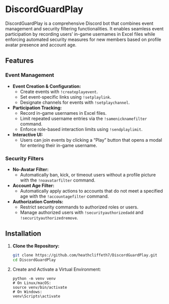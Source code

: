 # DiscordGuardPlay

DiscordGuardPlay is a comprehensive Discord bot that combines event management and security filtering functionalities. It enables seamless event participation by recording users’ in-game usernames in Excel files while enforcing automated security measures for new members based on profile avatar presence and account age.

## Features

### Event Management
- **Event Creation & Configuration:**
  - Create events with `!createplayevent`.
  - Set event-specific links using `!setplaylink`.
  - Designate channels for events with `!setplaychannel`.
- **Participation Tracking:**
  - Record in-game usernames in Excel files.
  - Limit repeated username entries via the `!samenicknamefilter` command.
  - Enforce role-based interaction limits using `!sendplaylimit`.
- **Interactive UI:**
  - Users can join events by clicking a “Play” button that opens a modal for entering their in-game username.

### Security Filters
- **No-Avatar Filter:**
  - Automatically ban, kick, or timeout users without a profile picture with the `!noavatarfilter` command.
- **Account Age Filter:**
  - Automatically apply actions to accounts that do not meet a specified age with the `!accountagefilter` command.
- **Authorization Controls:**
  - Restrict security commands to authorized roles or users.
  - Manage authorized users with `!securityauthorizedadd` and `!securityauthorizedremove`.

## Installation

1. **Clone the Repository:**
   ```bash
   git clone https://github.com/heathcliffeth7/DiscordGuardPlay.git
   cd DiscordGuardPlay
2.	Create and Activate a Virtual Environment:
     ```
     python -m venv venv
    # On Linux/macOS:
    source venv/bin/activate
    # On Windows:
    venv\Scripts\activate


